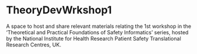 # TheoryDevWrkshop1
A space to host and share relevant materials relating the 1st workshop in the ‘Theoretical and Practical Foundations of Safety Informatics’ series, hosted by the National Institute for Health Research Patient Safety Translational Research Centres, UK.
